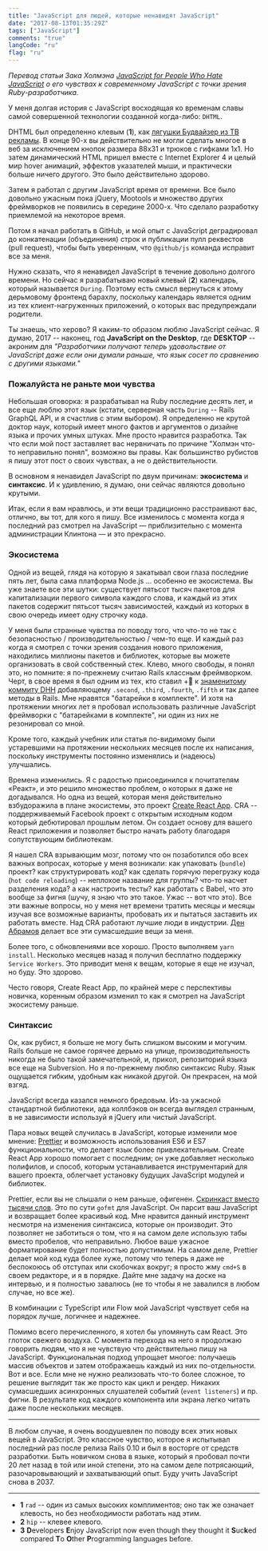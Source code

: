 ```yaml
---
title: "JavaScript для людей, которые ненавидят JavaScript"
date: "2017-08-13T01:35:29Z"
tags: ["JavaScript"]
comments: "true"
langCode: "ru"
flag: "ru"
---
```


_Перевод статьи Зака Холмэна [JavaScript for People
Who Hate JavaScript](https://zachholman.com/posts/javacript-haters) о его чувствах к
современному JavaScript с точки зрения Ruby-разработчика._

<!--more-->

У меня долгая история с JavaScript восходящая ко временам славы самой совершенной технологии созданной когда-либо: `DHTML`.

DHTML был определенно клевым (**1**), как [лягушки Будвайзер из ТВ рекламы](https://en.wikipedia.org/wiki/Budweiser_Frogs).
В конце 90-х вы действительно не могли сделать многое в веб за исключением кнопок размера 88x31 и
трюков с гифками 1x1. Но затем динамический HTML пришел вместе с Internet Explorer 4 и целый мир
hover анимаций, эффектов указателей мыши, и практически больше ничего другого.
Это было действительно здорово.

Затем я работал с другим JavaScript время от времени. Все было довольно ужасным пока jQuery,
Mootools и множество других фреймворков не появились в середине 2000-х. Что сделало разработку
приемлемой на некоторое время.

Потом я начал работать в GitHub, и мой опыт с JavaScript деградировал до конкатенации (объединения)
строк и публикации пулл реквестов (pull request), чтобы быть уверенным, что `@github/js` команда
исправит все за меня.

Нужно сказать, что я ненавидел JavaScript в течение довольно долгого времени. Но сейчас я разрабатываю
новый клевый (**2**) календарь, который называется `During`. Поэтому есть смысл вернуться к этому
дерьмовому фронтенд барахлу, поскольку календарь является одним из тех клиент-нагруженных приложений,
о которых вас предупреждали родители.

Ты знаешь, что херово? Я каким-то образом люблю JavaScript сейчас. Я думаю, 2017 -- наконец, год
**JavaScript on the Desktop**, где **DESKTOP** -- акроним для _"Разработчики получают теперь
удовольствие от JavaScript даже если они думали раньше, что язык сосет по сравнению с другими языками."_

### Пожалуйста не раньте мои чувства

Небольшая оговорка: я разрабатывал на Ruby последние десять лет, и все еще люблю этот язык (кстати,
серверная часть `During` -- Rails GraphQL API, и я счастлив с этим выбором). Я определенно не
крутой доктор наук, который имеет много фактов и аргументов о дизайне языка и прочих умных штуках.
Мне просто нравится разработка. Так что если мой пост заставляет вас нервничать по причине
"Холмэн что-то неправильно понял", возможно вы правы. Как большинство рубистов я пишу этот пост о
своих чувствах, а не о действительности.

В основном я ненавидел JavaScript по двум причинам: **экосистема** и **синтаксис**.
И к удивлению, я думаю, они сейчас являются довольно крутыми.

Итак, если я вам нравлюсь, и эти вещи традиционно расстраивают вас, отлично, вы тот, для кого я пишу.
Все изменилось с момента когда я последний раз смотрел на JavaScript — приблизительно с момента
администрации Клинтона — и это прекрасно.

### Экосистема

Одной из вещей, глядя на которую я закатывал свои глаза последние пять лет, была сама платформа
Node.js … особенно ее экосистема. Вы уже знаете все эти шутки: существует пятьсот тысяч пакетов
для капитализации первого символа каждого слова, и каждый из этих пакетов содержит пятьсот тысяч
зависимостей, каждый из которых в свою очередь имеет одну строчку кода.

У меня были странные чувства по поводу того, что что-то не так с безопасностью / производительностью
/ чем-то еще. И каждый раз когда я смотрел с точки зрения создания нового приложения, находились
миллионы пакетов и библиотек, которые вы можете организовать в свой собственный стек.
Клево, много свободы, я понял это, но помните: я по-прежнему считаю Rails классным фреймворком.
Черт, в свое время я был одним из тех, кто ставил +💯 к [знаменитому коммиту DHH](https://github.com/rails/rails/commit/22af62cf486721ee2e45bb720c42ac2f4121faf4)
добавляющему `.second`, `.third`, `.fourth`, `.fifth` и так далее методы в Rails.
Мне нравятся "батарейки в комплекте". И хотя на протяжении многих лет я пробовал использовать
различные JavaScript фреймворки с "батарейками в комплекте", ни один из них не резонировал со мной.

Кроме того, каждый учебник или статья по-видимому были устаревшими на протяжении нескольких месяцев
после их написания, поскольку инструменты постоянно изменялись и (надеюсь) улучшались.

Времена изменились. Я с радостью присоединился к почитателям «Реакт», и это решило множество проблем,
о которых я даже не догадывался. Но одна из вещей, которая меня действительно взбудоражила в плане
экосистемы, это проект [Create React App](https://github.com/facebookincubator/create-react-app).
CRA -- поддерживаемый Facebook проект с открытым исходным кодом который дебютировал прошлым летом.
Он создает основу для вашего React приложения и позволяет быстро начать работу благодаря
сопутствующим библиотекам.

Я нашел CRA взрывающим мозг, потому что он позаботился обо всех важных вопросах, которые у меня
возникали: как упаковать (`bundle`) проект? как структурировать код? как сделать горячую перегрузку
кода (`hot code reloading`) -- неплохое название для группы? что-то насчет разделения кода?
а как настроить тесты? как работать с Babel, что это вообще за фигня (шучу, я знаю что это такое.
Ужас -- вот что это). Все эти важные вопросы, но у меня нет времени тратить месяцы и месяцы изучая
все возможные варианты, пробовать их и пытаться заставить их работать вместе. Над CRA работают
лучшие люди в индустрии. [Ден Абрамов](https://twitter.com/dan_abramov) делает все эти сумасшедшие
вещи за меня.

Более того, с обновлениями все хорошо. Просто выполняем `yarn install`. Несколько месяцев назад
я получил бесплатно поддержку `Service Workers`. Это приводит меня к вещам, которые я еще не изучал,
но буду. Это здорово.

Често говоря, Create React App, по крайней мере с перспективы новичка, коренным образом изменил то
как я смотрел на JavaScript экосистему раньше.

### Синтаксис

Ок, как рубист, я больше не могу быть слишком высоким и могучим. Rails больше не самое горячее дерьмо
на улице, производительность никогда не было такой замечательной, и, прикол, репозиторий языка все
еще на Subversion. Но я по-прежнему люблю синтаксис Ruby. Язык ощущается гибким, удобным как
никакой другой. Он прекрасен, на мой взгяд.

JavaScript всегда казался немного бредовым. Из-за ужасной стандартной библиотеки, ада коллбэков он
всегда выглядел странным, в не зависимости используй я jQuery или чистый JavaScript.

Пара новых вещей случилась в JavaScript, которые изменили мое мнение: [Prettier](https://github.com/prettier/prettier)
и возможность использования ES6 и ES7 функциональности, что делает язык более привлекательным.
Create React App хорошо помогает с последним; он уже добавляет несколько полифилов, и способ, которым
устанавливается инструментарий для вашего проекта, облегчает установку будущих JavaScript модулей и библиотек.

Prettier, если вы не слышали о нем раньше, офигенен. [Скринкаст вместо тысячи слов](https://streamable.com/uk417).
Это по сути `gofmt` для JavaScript. Он парсит ваш JavaScript и возвращает более красивый код. Мне нравится
данный инструмент несмотря на изменения синтаксиса, которые он производит. Это позволяет не
заботиться о том, что я на самом деле использую табы вместо пробелов, что неправильно. Любое ваше
ужасное форматирование будет полностью допустимым. На самом деле, Prettier делает мой код куда более
хуже, потому что теперь я даже не беспокоюсь об отступах или скобочках вокруг; я просто жму `cmd+S`
в своем редакторе, и я в порядке. Дайте мне задачу на доске на интервью, и я полностью завалюсь
(не то чтобы я не завалился в любом случае, но все же).

В комбинации с TypeScript или Flow мой JavaScript чувствует себя на порядок лучше, логичнее и надежнее.

Помимо всего перечисленного, я хотел бы упомянуть сам React. Это глоток свежего воздуха.
С момента перехода на него я продолжаю говорить людям, что я не чувствую что действительно пишу на JavaScript.
Функциональная подход упрощает многое: получаешь массив объектов и затем отображаешь каждый из них по-отдельности.
Вот и все. Если мне не нужно реализовать что-то более сложное, то решение выглядит так же просто как цикл и рендер.
Никаких сумасшедших асинхронных слушателей событий (`event listeners`) и пр. фигни. В результате
код каждого компонента или экрана легко читать даже после нескольких месяцев.

----

В любом случае, я очень воодушевлен по поводу всех этих новых вещей в JavaScript. Это классное чувство,
которое я испытывал последний раз после релиза Rails 0.10 и был в восторге от средств разработки.
Быть новичком снова в языке, который я пробовал почти 20 лет назад в той или иной степени, это на
самом деле потрясающий, разочаровывающий и захватывающий опыт. Буду учить JavaScript снова в 2037.

----

- **1** `rad` -- один из самых высоких комплиментов; оно так же означает клевость, но без необходимости работать над этим.
- **2** `hip` -- клевее клевого.
- **3** **D**evelopers **E**njoy JavaScript now even though they thought it **S**uc**k**ed compared **T**o **O**ther **P**rogramming languages before.